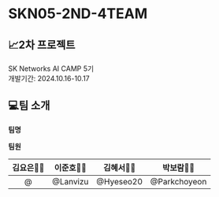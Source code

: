 # SKN05-2ND-4TEAM
## 📈2차 프로젝트
 SK Networks AI CAMP 5기<br>
 개발기간: 2024.10.16-10.17

   ## 💻팀 소개
**팀명**


**팀원**

|  **김요은👩‍💻** |  **이준호👨‍💻** |  **김혜서👩‍💻** |  **박보람👩‍💻** |
|:---------:|:---------:|:---------:|:-----------:|
| @ | @Lanvizu | @Hyeseo20 |  @Parkchoyeon |
